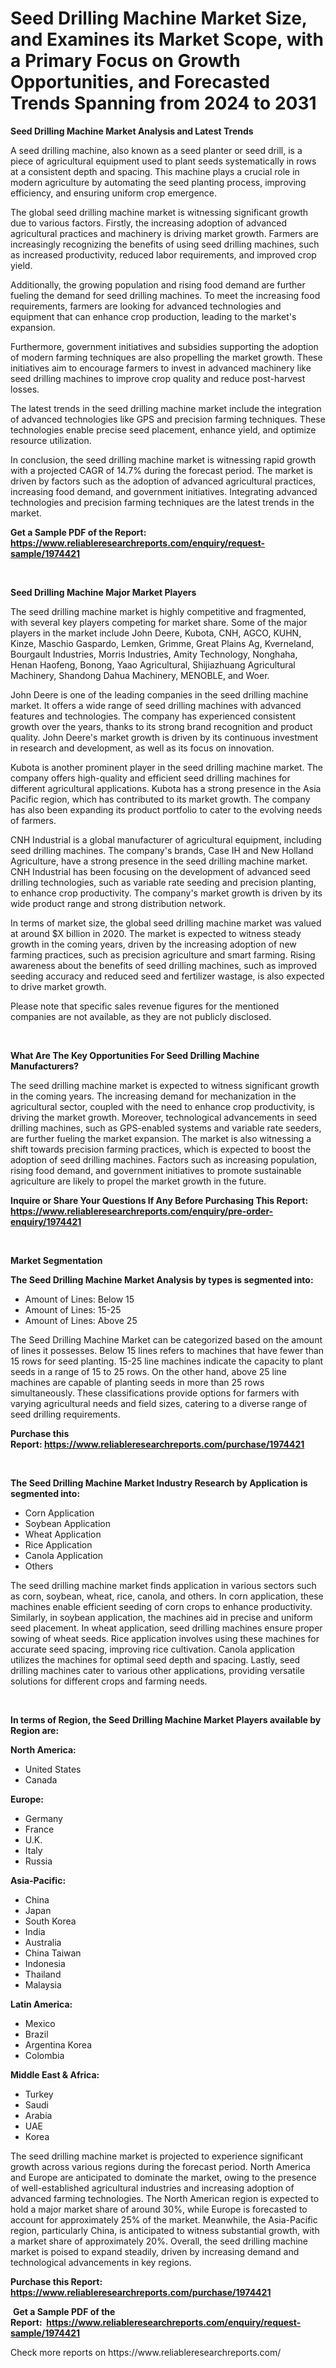 <p><h1>Seed Drilling Machine Market Size, and Examines its Market Scope, with a Primary Focus on Growth Opportunities, and Forecasted Trends Spanning from 2024 to 2031</h1></p><p><strong>Seed Drilling Machine Market Analysis and Latest Trends</strong></p>
<p><p>A seed drilling machine, also known as a seed planter or seed drill, is a piece of agricultural equipment used to plant seeds systematically in rows at a consistent depth and spacing. This machine plays a crucial role in modern agriculture by automating the seed planting process, improving efficiency, and ensuring uniform crop emergence.</p><p>The global seed drilling machine market is witnessing significant growth due to various factors. Firstly, the increasing adoption of advanced agricultural practices and machinery is driving market growth. Farmers are increasingly recognizing the benefits of using seed drilling machines, such as increased productivity, reduced labor requirements, and improved crop yield.</p><p>Additionally, the growing population and rising food demand are further fueling the demand for seed drilling machines. To meet the increasing food requirements, farmers are looking for advanced technologies and equipment that can enhance crop production, leading to the market's expansion.</p><p>Furthermore, government initiatives and subsidies supporting the adoption of modern farming techniques are also propelling the market growth. These initiatives aim to encourage farmers to invest in advanced machinery like seed drilling machines to improve crop quality and reduce post-harvest losses.</p><p>The latest trends in the seed drilling machine market include the integration of advanced technologies like GPS and precision farming techniques. These technologies enable precise seed placement, enhance yield, and optimize resource utilization.</p><p>In conclusion, the seed drilling machine market is witnessing rapid growth with a projected CAGR of 14.7% during the forecast period. The market is driven by factors such as the adoption of advanced agricultural practices, increasing food demand, and government initiatives. Integrating advanced technologies and precision farming techniques are the latest trends in the market.</p></p>
<p><strong>Get a Sample PDF of the Report:&nbsp; <a href="https://www.reliableresearchreports.com/enquiry/request-sample/1974421">https://www.reliableresearchreports.com/enquiry/request-sample/1974421</a></strong></p>
<p>&nbsp;</p>
<p><strong>Seed Drilling Machine Major Market Players</strong></p>
<p><p>The seed drilling machine market is highly competitive and fragmented, with several key players competing for market share. Some of the major players in the market include John Deere, Kubota, CNH, AGCO, KUHN, Kinze, Maschio Gaspardo, Lemken, Grimme, Great Plains Ag, Kverneland, Bourgault Industries, Morris Industries, Amity Technology, Nonghaha, Henan Haofeng, Bonong, Yaao Agricultural, Shijiazhuang Agricultural Machinery, Shandong Dahua Machinery, MENOBLE, and Woer.</p><p>John Deere is one of the leading companies in the seed drilling machine market. It offers a wide range of seed drilling machines with advanced features and technologies. The company has experienced consistent growth over the years, thanks to its strong brand recognition and product quality. John Deere's market growth is driven by its continuous investment in research and development, as well as its focus on innovation.</p><p>Kubota is another prominent player in the seed drilling machine market. The company offers high-quality and efficient seed drilling machines for different agricultural applications. Kubota has a strong presence in the Asia Pacific region, which has contributed to its market growth. The company has also been expanding its product portfolio to cater to the evolving needs of farmers.</p><p>CNH Industrial is a global manufacturer of agricultural equipment, including seed drilling machines. The company's brands, Case IH and New Holland Agriculture, have a strong presence in the seed drilling machine market. CNH Industrial has been focusing on the development of advanced seed drilling technologies, such as variable rate seeding and precision planting, to enhance crop productivity. The company's market growth is driven by its wide product range and strong distribution network.</p><p>In terms of market size, the global seed drilling machine market was valued at around $X billion in 2020. The market is expected to witness steady growth in the coming years, driven by the increasing adoption of new farming practices, such as precision agriculture and smart farming. Rising awareness about the benefits of seed drilling machines, such as improved seeding accuracy and reduced seed and fertilizer wastage, is also expected to drive market growth.</p><p>Please note that specific sales revenue figures for the mentioned companies are not available, as they are not publicly disclosed.</p></p>
<p>&nbsp;</p>
<p><strong>What Are The Key Opportunities For Seed Drilling Machine Manufacturers?</strong></p>
<p><p>The seed drilling machine market is expected to witness significant growth in the coming years. The increasing demand for mechanization in the agricultural sector, coupled with the need to enhance crop productivity, is driving the market growth. Moreover, technological advancements in seed drilling machines, such as GPS-enabled systems and variable rate seeders, are further fueling the market expansion. The market is also witnessing a shift towards precision farming practices, which is expected to boost the adoption of seed drilling machines. Factors such as increasing population, rising food demand, and government initiatives to promote sustainable agriculture are likely to propel the market growth in the future.</p></p>
<p><strong>Inquire or Share Your Questions If Any Before Purchasing This Report: <a href="https://www.reliableresearchreports.com/enquiry/pre-order-enquiry/1974421">https://www.reliableresearchreports.com/enquiry/pre-order-enquiry/1974421</a></strong></p>
<p>&nbsp;</p>
<p><strong>Market Segmentation</strong></p>
<p><strong>The Seed Drilling Machine Market Analysis by types is segmented into:</strong></p>
<p><ul><li>Amount of Lines: Below 15</li><li>Amount of Lines: 15-25</li><li>Amount of Lines: Above 25</li></ul></p>
<p><p>The Seed Drilling Machine Market can be categorized based on the amount of lines it possesses. Below 15 lines refers to machines that have fewer than 15 rows for seed planting. 15-25 line machines indicate the capacity to plant seeds in a range of 15 to 25 rows. On the other hand, above 25 line machines are capable of planting seeds in more than 25 rows simultaneously. These classifications provide options for farmers with varying agricultural needs and field sizes, catering to a diverse range of seed drilling requirements.</p></p>
<p><strong>Purchase this Report:&nbsp;<a href="https://www.reliableresearchreports.com/purchase/1974421">https://www.reliableresearchreports.com/purchase/1974421</a></strong></p>
<p>&nbsp;</p>
<p><strong>The Seed Drilling Machine Market Industry Research by Application is segmented into:</strong></p>
<p><ul><li>Corn Application</li><li>Soybean Application</li><li>Wheat Application</li><li>Rice Application</li><li>Canola Application</li><li>Others</li></ul></p>
<p><p>The seed drilling machine market finds application in various sectors such as corn, soybean, wheat, rice, canola, and others. In corn application, these machines enable efficient seeding of corn crops to enhance productivity. Similarly, in soybean application, the machines aid in precise and uniform seed placement. In wheat application, seed drilling machines ensure proper sowing of wheat seeds. Rice application involves using these machines for accurate seed spacing, improving rice cultivation. Canola application utilizes the machines for optimal seed depth and spacing. Lastly, seed drilling machines cater to various other applications, providing versatile solutions for different crops and farming needs.</p></p>
<p>&nbsp;</p>
<p><strong>In terms of Region, the Seed Drilling Machine Market Players available by Region are:</strong></p>
<p>
    <p> <strong> North America: </strong>
        <ul>
            <li>United States</li>
            <li>Canada</li>
        </ul>
        </p> 
    <p> <strong> Europe: </strong>
        <ul>
            <li>Germany</li>
            <li>France</li>
            <li>U.K.</li>
            <li>Italy</li>
            <li>Russia</li>
        </ul>
        </p> 
    <p> <strong> Asia-Pacific: </strong>
        <ul>
            <li>China</li>
            <li>Japan</li>
            <li>South Korea</li>
            <li>India</li>
            <li>Australia</li>
            <li>China Taiwan</li>
            <li>Indonesia</li>
            <li>Thailand</li>
            <li>Malaysia</li>
        </ul>
        </p> 
    <p> <strong> Latin America: </strong>
        <ul>
            <li>Mexico</li>
            <li>Brazil</li>
            <li>Argentina Korea</li>
            <li>Colombia</li>
        </ul>
        </p> 
    <p> <strong> Middle East & Africa: </strong>
        <ul>
            <li>Turkey</li>
            <li>Saudi</li>
            <li>Arabia</li>
            <li>UAE</li>
            <li>Korea</li>
        </ul>
    </p>
    </p>
<p><p>The seed drilling machine market is projected to experience significant growth across various regions during the forecast period. North America and Europe are anticipated to dominate the market, owing to the presence of well-established agricultural industries and increasing adoption of advanced farming technologies. The North American region is expected to hold a major market share of around 30%, while Europe is forecasted to account for approximately 25% of the market. Meanwhile, the Asia-Pacific region, particularly China, is anticipated to witness substantial growth, with a market share of approximately 20%. Overall, the seed drilling machine market is poised to expand steadily, driven by increasing demand and technological advancements in key regions.</p></p>
<p><strong>Purchase this Report: <a href="https://www.reliableresearchreports.com/purchase/1974421">https://www.reliableresearchreports.com/purchase/1974421</a></strong></p>
<p>&nbsp;<strong>Get a Sample PDF of the Report:&nbsp;&nbsp;<a href="https://www.reliableresearchreports.com/enquiry/request-sample/1974421">https://www.reliableresearchreports.com/enquiry/request-sample/1974421</a></strong></p>
<p><strong></strong></p>
<p>Check more reports on https://www.reliableresearchreports.com/</p>